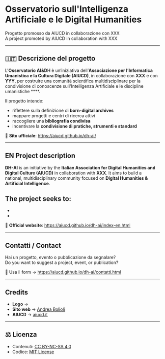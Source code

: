 # Osservatorio sull'Intelligenza Artificiale e le Digital Humanities  
 Progetto promosso da AIUCD in collaborazione con XXX  
 A project promoted by AIUCD in collaboration with XXX

---

## 🇮🇹  Descrizione del progetto

L'**Osservatorio AI&DH** è un’iniziativa dell’**Associazione per l’Informatica Umanistica e la Cultura Digitale (AIUCD)**, in collaborazione con **XXX** e con **YYY**, per costruire una comunità scientifica multidisciplinare per la condivisione di conoscenze sull'Intelligenza Artificiale e le discipline umanistiche ****.

Il progetto intende:
- riflettere sulla definizione di **born-digital archives**
- mappare progetti e centri di ricerca attivi
- raccogliere una **bibliografia condivisa**
- incentivare la **condivisione di pratiche, strumenti e standard**

🔗 **Sito ufficiale**: https://aiucd.github.io/dh-ai/

---

## EN  Project description

**DH-AI** is an initiative by the **Italian Association for Digital Humanities and Digital Culture (AIUCD)** in collaboration with **XXX**. It aims to build a national, multidisciplinary community focused on **Digital Humanities & Artificial Intelligence**.

The project seeks to:
- 
-
-

🔗 **Official website**: https://aiucd.github.io/dh-ai/index-en.html

---

##  Contatti / Contact

Hai un progetto, evento o pubblicazione da segnalare?  
Do you want to suggest a project, event, or publication?

📩 Usa il form → https://aiucd.github.io/dh-ai/contatti.html

---

##  Credits

- **Logo** → []()  
- **Sito web** → [Andrea Bolioli](https://www.linkedin.com/in/andreabolioli/)  
- **AIUCD** → [aiucd.it](https://www.aiucd.it)

---

## ⚖️ Licenza

- Contenuti: [CC BY-NC-SA 4.0](https://creativecommons.org/licenses/by-nc-sa/4.0/)
- Codice: [MIT License](LICENSE)
